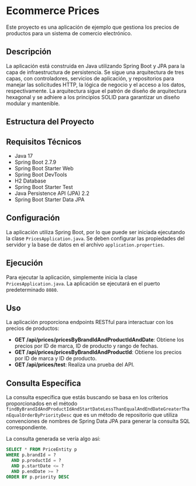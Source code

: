 # Ecommerce Prices

Este proyecto es una aplicación de ejemplo que gestiona los precios de productos para un sistema de comercio electrónico.

## Descripción

La aplicación está construida en Java utilizando Spring Boot y JPA para la capa de infraestructura de persistencia. Se sigue una arquitectura de tres capas, con controladores, servicios de aplicación, y repositorios para manejar las solicitudes HTTP, la lógica de negocio y el acceso a los datos, respectivamente. La arquitectura sigue el patrón de diseño de arquitectura hexagonal y se adhiere a los principios SOLID para garantizar un diseño modular y mantenible.

## Estructura del Proyecto



## Requisitos Técnicos

- Java 17
- Spring Boot 2.7.9
- Spring Boot Starter Web
- Spring Boot DevTools
- H2 Database
- Spring Boot Starter Test
- Java Persistence API (JPA) 2.2
- Spring Boot Starter Data JPA

## Configuración

La aplicación utiliza Spring Boot, por lo que puede ser iniciada ejecutando la clase `PricesApplication.java`. Se deben configurar las propiedades del servidor y la base de datos en el archivo `application.properties`.

## Ejecución

Para ejecutar la aplicación, simplemente inicia la clase `PricesApplication.java`. La aplicación se ejecutará en el puerto predeterminado `8080`.

## Uso

La aplicación proporciona endpoints RESTful para interactuar con los precios de productos:

- **GET /api/prices/pricesByBrandIdAndProductIdAndDate**: Obtiene los precios por ID de marca, ID de producto y rango de fechas.
- **GET /api/prices/pricesByBrandIdAndProductId**: Obtiene los precios por ID de marca y ID de producto.
- **GET /api/prices/test**: Realiza una prueba del API.

## Consulta Específica

La consulta específica que estás buscando se basa en los criterios proporcionados en el método `findByBrandIdAndProductIdAndStartDateLessThanEqualAndEndDateGreaterThanEqualOrderByPriorityDesc` que es un método de repositorio que utiliza convenciones de nombres de Spring Data JPA para generar la consulta SQL correspondiente.

La consulta generada se vería algo así:

```sql
SELECT * FROM PriceEntity p 
WHERE p.brandId = ? 
  AND p.productId = ? 
  AND p.startDate <= ? 
  AND p.endDate >= ? 
ORDER BY p.priority DESC
